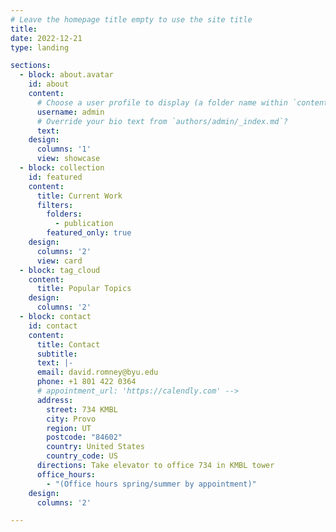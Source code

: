 ```yaml
---
# Leave the homepage title empty to use the site title
title:
date: 2022-12-21
type: landing

sections:
  - block: about.avatar
    id: about
    content:
      # Choose a user profile to display (a folder name within `content/authors/`)
      username: admin
      # Override your bio text from `authors/admin/_index.md`?
      text:
    design:
      columns: '1'
      view: showcase
  - block: collection
    id: featured
    content:
      title: Current Work
      filters:
        folders:
          - publication
        featured_only: true
    design:
      columns: '2'
      view: card
  - block: tag_cloud
    content:
      title: Popular Topics
    design:
      columns: '2'
  - block: contact
    id: contact
    content:
      title: Contact
      subtitle:
      text: |-
      email: david.romney@byu.edu
      phone: +1 801 422 0364
      # appointment_url: 'https://calendly.com' -->
      address:
        street: 734 KMBL
        city: Provo
        region: UT
        postcode: "84602"
        country: United States
        country_code: US
      directions: Take elevator to office 734 in KMBL tower
      office_hours:
        - "(Office hours spring/summer by appointment)"
    design:
      columns: '2'

---
```

